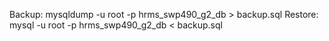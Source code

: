 Backup: mysqldump -u root -p hrms_swp490_g2_db > backup.sql
Restore: mysql -u root -p hrms_swp490_g2_db < backup.sql
